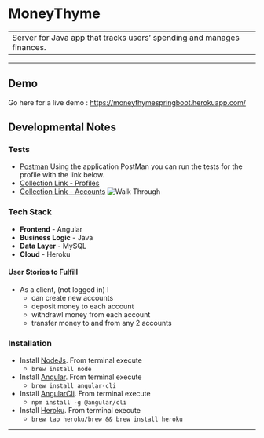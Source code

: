 # MoneyThyme
<table>
<tr>
<td>
Server for Java app that tracks users’ spending and manages finances.
</td>
</tr>
</table>
<hr>

## Demo
Go here for a live demo : https://moneythymespringboot.herokuapp.com/

## Developmental Notes
### Tests
- [Postman](https://www.getpostman.com)
Using the application PostMan you can run the tests for the profile with the link below.
- [Collection Link - Profiles](https://www.getpostman.com/collections/fbdd6d1290a82d3ca6c9)
- [Collection Link - Accounts]()
![Walk Through](https://media.giphy.com/media/If1NJy3iw28xlUjYts/giphy.gif)

### Tech Stack
* **Frontend** - Angular
* **Business Logic** - Java
* **Data Layer** - MySQL
* **Cloud** - Heroku

#### User Stories to Fulfill
* As a client, (not logged in) I
	* can create new accounts
	* deposit money to each account
	* withdrawl money from each account
	* transfer money to and from any 2 accounts


### Installation
* Install [NodeJs](https://nodejs.org/en/). From terminal execute
    * `brew install node`
* Install [Angular](http://angular.io/). From terminal execute
    * `brew install angular-cli`
* Install [AngularCli](). From terminal execute
    * `npm install -g @angular/cli`
* Install [Heroku](). From terminal execute
	* `brew tap heroku/brew && brew install heroku`

<hr>
